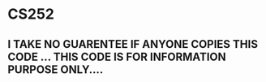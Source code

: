 CS252
=====
I TAKE NO GUARENTEE IF ANYONE COPIES THIS CODE ... THIS CODE IS FOR INFORMATION PURPOSE ONLY....
------------------------
